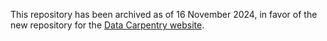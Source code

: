 This repository has been archived as of 16 November 2024, in favor of the new repository for the [Data Carpentry website](https://github.com/datacarpentry/datacarpentry.org).
